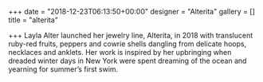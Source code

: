 +++
date = "2018-12-23T06:13:50+00:00"
designer = "Alterita"
gallery = []
title = "alterita"

+++
Layla Alter launched her jewelry line, Alterita, in 2018 with translucent ruby-red fruits, peppers and cowrie shells dangling from delicate hoops, necklaces and anklets. Her work is inspired by her upbringing when dreaded winter days in New York were spent dreaming of the ocean and yearning for summer’s first swim. 